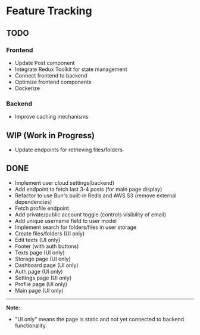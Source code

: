 # Feature Tracking

## TODO

### Frontend

- Update Post component
- Integrate Redux Toolkit for state management
- Connect frontend to backend
- Optimize frontend components
- Dockerize

### Backend

- Improve caching mechanisms

## WIP (Work in Progress)

- Update endpoints for retrieving files/folders

## DONE

- Implement user cloud settings(backend)
- Add endpoint to fetch last 3-4 posts (for main page display)
- Refactor to use Bun's built-in Redis and AWS S3 (remove external dependencies)
- Fetch profile endpoint
- Add private/public account toggle (controls visibility of email)
- Add unique username field to user model
- Implement search for folders/files in user storage
- Create files/folders (UI only)
- Edit texts (UI only)
- Footer (with auth buttons)
- Texts page (UI only)
- Storage page (UI only)
- Dashboard page (UI only)
- Auth page (UI only)
- Settings page (UI only)
- Profile page (UI only)
- Main page (UI only)

---

**Note:**

- "UI only" means the page is static and not yet connected to backend functionality.
